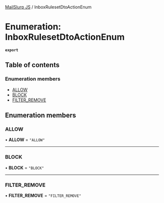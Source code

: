 [MailSlurp JS](../README.md) / InboxRulesetDtoActionEnum

# Enumeration: InboxRulesetDtoActionEnum

**`export`**

## Table of contents

### Enumeration members

- [ALLOW](InboxRulesetDtoActionEnum.md#allow)
- [BLOCK](InboxRulesetDtoActionEnum.md#block)
- [FILTER\_REMOVE](InboxRulesetDtoActionEnum.md#filter_remove)

## Enumeration members

### ALLOW

• **ALLOW** = `"ALLOW"`

___

### BLOCK

• **BLOCK** = `"BLOCK"`

___

### FILTER\_REMOVE

• **FILTER\_REMOVE** = `"FILTER_REMOVE"`
